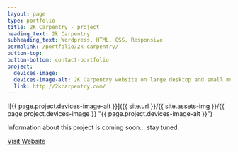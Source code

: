 ```yaml
---
layout: page
type: portfolio
title: 2K Carpentry - project
heading_text: 2k Carpentry
subheading_text: Wordpress, HTML, CSS, Responsive
permalink: /portfolio/2k-carpentry/
button-top:
button-bottom: contact-portfolio
project:
  devices-image:
  devices-image-alt: 2K Carpentry website on large desktop and small mobile devices preview
  link: http://2kcarpentry.com/
---
```


![{{ page.project.devices-image-alt }}]({{ site.url }}/{{ site.assets-img }}/{{ page.project.devices-image }} "{{ page.project.devices-image-alt }}")

Information about this project is coming soon... stay tuned.

<div class="button-visit-website">
  <a href="{{ page.project.link }}" target="_blank" title="External link - visit {{ page.project.link }}">Visit Website <i class="fa fa-external-link"></i></a>
</div>
